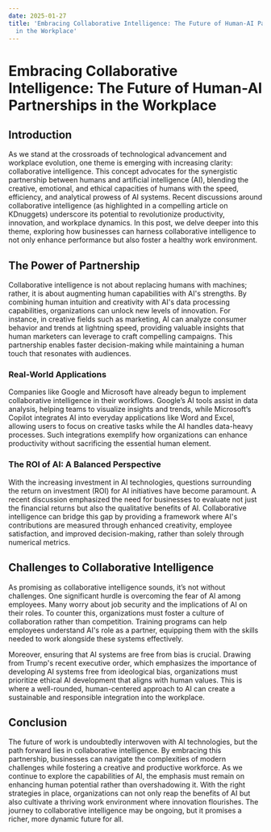```yaml
---
date: 2025-01-27
title: 'Embracing Collaborative Intelligence: The Future of Human-AI Partnerships
  in the Workplace'
---
```


# Embracing Collaborative Intelligence: The Future of Human-AI Partnerships in the Workplace

## Introduction

As we stand at the crossroads of technological advancement and workplace evolution, one theme is emerging with increasing clarity: collaborative intelligence. This concept advocates for the synergistic partnership between humans and artificial intelligence (AI), blending the creative, emotional, and ethical capacities of humans with the speed, efficiency, and analytical prowess of AI systems. Recent discussions around collaborative intelligence (as highlighted in a compelling article on KDnuggets) underscore its potential to revolutionize productivity, innovation, and workplace dynamics. In this post, we delve deeper into this theme, exploring how businesses can harness collaborative intelligence to not only enhance performance but also foster a healthy work environment.

<!-- more -->
## The Power of Partnership

Collaborative intelligence is not about replacing humans with machines; rather, it is about augmenting human capabilities with AI's strengths. By combining human intuition and creativity with AI's data processing capabilities, organizations can unlock new levels of innovation. For instance, in creative fields such as marketing, AI can analyze consumer behavior and trends at lightning speed, providing valuable insights that human marketers can leverage to craft compelling campaigns. This partnership enables faster decision-making while maintaining a human touch that resonates with audiences.

### Real-World Applications

Companies like Google and Microsoft have already begun to implement collaborative intelligence in their workflows. Google’s AI tools assist in data analysis, helping teams to visualize insights and trends, while Microsoft’s Copilot integrates AI into everyday applications like Word and Excel, allowing users to focus on creative tasks while the AI handles data-heavy processes. Such integrations exemplify how organizations can enhance productivity without sacrificing the essential human element.

### The ROI of AI: A Balanced Perspective

With the increasing investment in AI technologies, questions surrounding the return on investment (ROI) for AI initiatives have become paramount. A recent discussion emphasized the need for businesses to evaluate not just the financial returns but also the qualitative benefits of AI. Collaborative intelligence can bridge this gap by providing a framework where AI's contributions are measured through enhanced creativity, employee satisfaction, and improved decision-making, rather than solely through numerical metrics.

## Challenges to Collaborative Intelligence

As promising as collaborative intelligence sounds, it’s not without challenges. One significant hurdle is overcoming the fear of AI among employees. Many worry about job security and the implications of AI on their roles. To counter this, organizations must foster a culture of collaboration rather than competition. Training programs can help employees understand AI's role as a partner, equipping them with the skills needed to work alongside these systems effectively.

Moreover, ensuring that AI systems are free from bias is crucial. Drawing from Trump's recent executive order, which emphasizes the importance of developing AI systems free from ideological bias, organizations must prioritize ethical AI development that aligns with human values. This is where a well-rounded, human-centered approach to AI can create a sustainable and responsible integration into the workplace.

## Conclusion

The future of work is undoubtedly interwoven with AI technologies, but the path forward lies in collaborative intelligence. By embracing this partnership, businesses can navigate the complexities of modern challenges while fostering a creative and productive workforce. As we continue to explore the capabilities of AI, the emphasis must remain on enhancing human potential rather than overshadowing it. With the right strategies in place, organizations can not only reap the benefits of AI but also cultivate a thriving work environment where innovation flourishes. The journey to collaborative intelligence may be ongoing, but it promises a richer, more dynamic future for all.
